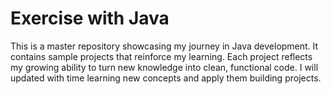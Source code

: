 # Exercise with Java
This is a master repository showcasing my journey in Java development. It contains sample projects that reinforce my learning. Each project reflects my growing ability to turn new knowledge into clean, functional code. I will updated with time learning new concepts and apply them building projects.
